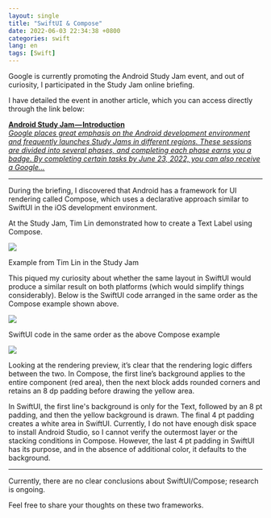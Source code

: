 ```yaml
---
layout: single
title: "SwiftUI & Compose"
date: 2022-06-03 22:34:38 +0800
categories: swift
lang: en
tags: [Swift]
---
```


Google is currently promoting the Android Study Jam event, and out of curiosity, I participated in the Study Jam online briefing.

I have detailed the event in another article, which you can access directly through the link below:

[**Android Study Jam — Introduction**  
_Google places great emphasis on the Android development environment and frequently launches Study Jams in different regions. These sessions are divided into several phases, and completing each phase earns you a badge. By completing certain tasks by June 23, 2022, you can also receive a Google…_](https://medium.com/@atimis19/android-study-jam-%E4%BB%8B%E7%B4%B9-fc2c44dd2f64)

---

During the briefing, I discovered that Android has a framework for UI rendering called Compose, which uses a declarative approach similar to SwiftUI in the iOS development environment.

At the Study Jam, Tim Lin demonstrated how to create a Text Label using Compose.

![](https://cdn-images-1.medium.com/max/800/1*2CZhpAOPfHN_baUdGtkIIA.png)

Example from Tim Lin in the Study Jam

This piqued my curiosity about whether the same layout in SwiftUI would produce a similar result on both platforms (which would simplify things considerably). Below is the SwiftUI code arranged in the same order as the Compose example shown above.

![](https://cdn-images-1.medium.com/max/800/1*EZMuPTxtjvOyFYtkJMgXrg.png)

SwiftUI code in the same order as the above Compose example

![](https://cdn-images-1.medium.com/max/800/1*rfx2jRCOGrcDpGyuxpaceA.png)

Looking at the rendering preview, it’s clear that the rendering logic differs between the two. In Compose, the first line’s background applies to the entire component (red area), then the next block adds rounded corners and retains an 8 dp padding before drawing the yellow area.

In SwiftUI, the first line's background is only for the Text, followed by an 8 pt padding, and then the yellow background is drawn. The final 4 pt padding creates a white area in SwiftUI. Currently, I do not have enough disk space to install Android Studio, so I cannot verify the outermost layer or the stacking conditions in Compose. However, the last 4 pt padding in SwiftUI has its purpose, and in the absence of additional color, it defaults to the background.

---

Currently, there are no clear conclusions about SwiftUI/Compose; research is ongoing.

Feel free to share your thoughts on these two frameworks.